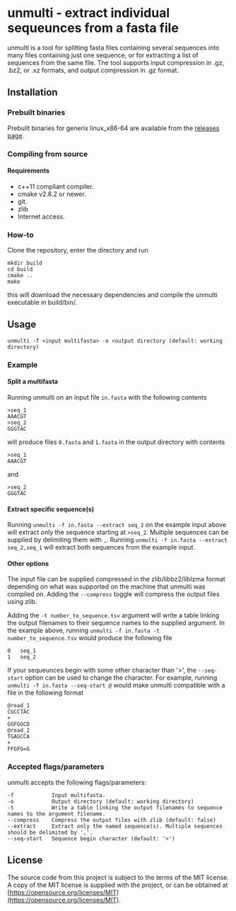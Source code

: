 # unmulti - extract individual sequeunces from a fasta file
unmulti is a tool for splitting fasta files containing several
sequences into many files containing just one sequence, or for
extracting a list of sequences from the same file. The tool supports
input compression in .gz, .bz2, or .xz formats, and output
compression in .gz format.

## Installation
### Prebuilt binaries
Prebuilt binaries for generix linux_x86-64 are available from the
[releases page](https://github.com/tmaklin/unmulti/releases).

### Compiling from source
#### Requirements
- c++11 compliant compiler.
- cmake v2.8.2 or newer.
- git.
- zlib
- Internet access.

### How-to
Clone the repository, enter the directory and run

```
mkdir build
cd build
cmake ..
make
```

this will download the necessary dependencies and compile the unmulti executable in build/bin/.

## Usage
```
unmulti -f <input multifasta> -o <output directory (default: working directory)
```

### Example
#### Split a multifasta
Running unmulti on an input file `in.fasta` with the following contents

```
>seq_1
AAACGT
>seq_2
GGGTAC
```

will produce files `0.fasta` and `1.fasta` in the output directory with contents

```
>seq_1
AAACGT
```

and

```
>seq_2
GGGTAC
```

#### Extract specific sequence(s)
Running `unmulti -f in.fasta --extract seq_2` on the example input
above will extract only the sequence starting at `>seq_2`. Multiple
sequences can be supplied by delimiting them with `,`. Running
`unmulti -f in.fasta --extract seq_2,seq_1` will extract both
sequences from the example input.

#### Other options
The input file can be supplied compressed in the zlib/libbz2/liblzma
format depending on what was supported on the machine that unmulti was
compiled on. Adding the `--compress` toggle will compress the output
files using zlib.

Adding the `-t number_to_sequence.tsv` argument will write a table
linking the output filenames to their sequence names to the supplied
argument. In the example above, running `unmulti -f in.fasta -t
number_to_sequence.tsv` would produce the following file

```
0	seq_1
1	seq_2
```

If your sequeunces begin with some other character than '>', the
`--seq-start` option can be used to change the character. For example, running
`unmulti -f in.fasta --seq-start @` would make unmulti compatible with
a file in the following format

```
@read_1
CGCCTAC
+
GGFGGCD
@read_2
TGAGCCA
+
FFGFG=G
```

### Accepted flags/parameters
unmulti accepts the following flags/parameters:

```
-f            Input multifasta.
-o            Output directory (default: working directory)
-t            Write a table linking the output filenames to sequence names to the argument filename.
--compress    Compress the output files with zlib (default: false)
--extract     Extract only the named sequence(s). Multiple sequences should be delimited by ','.
--seq-start   Sequence begin character (default: '>')
```

## License
The source code from this project is subject to the terms of the MIT
license. A copy of the MIT license is supplied with the project, or
can be obtained at
[https://opensource.org/licenses/MIT](https://opensource.org/licenses/MIT).
